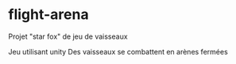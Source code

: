 # flight-arena
Projet "star fox" de jeu de vaisseaux

Jeu utilisant unity
Des vaisseaux se combattent en arènes fermées
